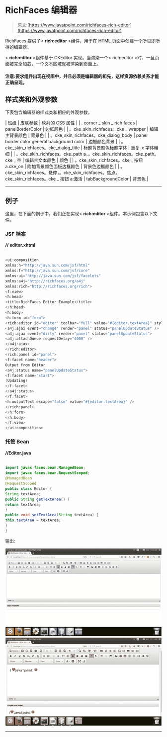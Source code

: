 # RichFaces 编辑器

> 原文:[https://www.javatpoint.com/richfaces-rich-editor](https://www.javatpoint.com/richfaces-rich-editor)

RichFaces 提供了< **rich:editor** >组件，用于在 HTML 页面中创建一个所见即所得的编辑器。

< **rich:editor** >组件基于 CKEditor 实现。当渲染一个< rich:editor >时，一旦页面被完全加载，一个文本区域就被渲染到页面上。

#### 注意:<editor>要求组件出现在视图中，并且必须是编辑器的祖先，这样资源依赖关系才能正确呈现。</editor>

## 样式类和外观参数

下表包含编辑器的样式类和相应的外观参数。

| 班级 | 皮肤参数 | 映射的 CSS 属性 |
| . corner _ skin _ rich faces | panelBorderColor | 边框颜色 |
| 。cke_skin_richfaces。cke _ wrapper | 编辑主背景颜色 | 背景色 |
| 。cke_skin_richfaces。cke_dialog_body | panel border color general background color | 边框颜色背景 |
| 。cke_skin_richfaces。cke_dialog_title | 标题背景颜色标题字体 | 重复-x 字体粗细 |
| 。cke_skin_richfaces。cke_path a，。cke_skin_richfaces。cke_path。cke _ 空 | 编辑主文本颜色 | 颜色 |
| 。cke_skin_richfaces。cke _ 按钮 a.cke_on | 附加背景颜色面板边框颜色 | 背景色边框颜色 |
| 。cke_skin_richfaces。悬停，。cke_skin_richfaces。焦点。cke_skin_richfaces。cke _ 按钮 a:激活 | tabBackgroundColor | 背景色 |

* * *

## 例子

这里，在下面的例子中，我们正在实现< **rich:editor** >组件。本示例包含以下文件。

### JSF 档案

**// editor.xhtml**

```java

<ui:composition 
xmlns:h="http://java.sun.com/jsf/html"
xmlns:f="http://java.sun.com/jsf/core"
xmlns:ui="http://java.sun.com/jsf/facelets"
xmlns:a4j="http://richfaces.org/a4j"
xmlns:rich="http://richfaces.org/rich">
<f:view>
<h:head>
<title>RichFaces Editor Example</title>
</h:head>
<h:body>
<h:form id="form">
<rich:editor id="editor" toolbar="full" value="#{editor.textArea}" style="margin-bottom: 1em">
<a4j:ajax event="change" render="panel" status="panelUpdateStatus" />
<a4j:ajax event="dirty" render="panel" status="panelUpdateStatus">
<a4j:attachQueue requestDelay="4000" />
</a4j:ajax>
</rich:editor>
<rich:panel id="panel">
<f:facet name="header">
Output from Editor
<a4j:status name="panelUpdateStatus">
<f:facet name="start">
(Updating)
</f:facet>
</a4j:status>
</f:facet>
<h:outputText escape="false" value="#{editor.textArea}" />
</rich:panel>
</h:form>
</h:body>
</f:view>
</ui:composition>

```

### 托管 Bean

**//Editor.java**

```java

import javax.faces.bean.ManagedBean;
import javax.faces.bean.RequestScoped;
@ManagedBean
@RequestScoped
public class Editor {
String textArea;
public String getTextArea() {
return textArea;
}
public void setTextArea(String textArea) {
this.textArea = textArea;
}
}

```

输出:

![RichFaces Rich editor 1](img/3c9dafaa949239faa30f20df745e9acb.png) ![RichFaces Rich editor 2](img/1085610c56f8dbfc7f3167910fefcbef.png)

* * *